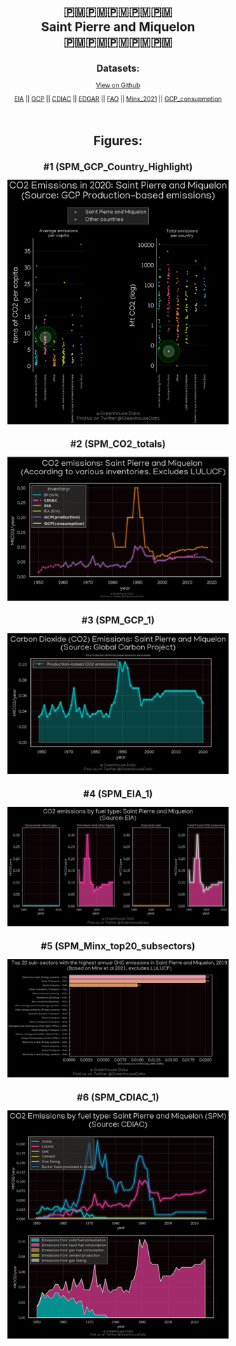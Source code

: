 
<center>
<h1 align="center">
🇵🇲🇵🇲🇵🇲🇵🇲🇵🇲
<br>
Saint Pierre and Miquelon
<br>
🇵🇲🇵🇲🇵🇲🇵🇲🇵🇲
</h1>
<h2>Datasets:</h2>
<p><a href="https://github.com/dquintani/GreenhouseData/tree/master/country_data/SPM_Saint Pierre and Miquelon/data">View on Github</a>
<br></p><p><a href="data/SPM_EIA.csv">EIA</a> || <a href="data/SPM_GCP.csv">GCP</a> || <a href="data/SPM_CDIAC.csv">CDIAC</a> || <a href="data/SPM_EDGAR.csv">EDGAR</a> || <a href="data/SPM_FAO.csv">FAO</a> || <a href="data/SPM_Minx_2021.csv">Minx_2021</a> || <a href="data/SPM_GCP_consupmption.csv">GCP_consupmption</a></p><p><br></p>
<h1>Figures:</h1><h2>#1 (SPM_GCP_Country_Highlight)</h2>
<p><img alt="" src="figures/SPM_GCP_Country_Highlight.png" /></p><h2>#2 (SPM_CO2_totals)</h2>
<p><img alt="" src="figures/SPM_CO2_totals.png" /></p><h2>#3 (SPM_GCP_1)</h2>
<p><img alt="" src="figures/SPM_GCP_1.png" /></p><h2>#4 (SPM_EIA_1)</h2>
<p><img alt="" src="figures/SPM_EIA_1.png" /></p><h2>#5 (SPM_Minx_top20_subsectors)</h2>
<p><img alt="" src="figures/SPM_Minx_top20_subsectors.png" /></p><h2>#6 (SPM_CDIAC_1)</h2>
<p><img alt="" src="figures/SPM_CDIAC_1.png" /></p>